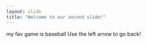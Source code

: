 ```yaml
---
layout: slide
title: "Welcome to our second slide!"
---
```

my fav game is baseball
Use the left arrow to go back!
